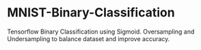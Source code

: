 # MNIST-Binary-Classification
Tensorflow Binary Classification using Sigmoid. Oversampling and Undersampling to balance dataset and improve accuracy.
